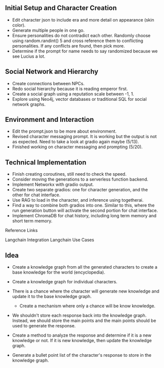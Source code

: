 ## Initial Setup and Character Creation

- Edit character json to include era and more detail on appearance (skin color).
- Generate multiple people in one go.
- Ensure personalities do not contradict each other. Randomly choose using random.randint() 5 and cross reference them to conflicting personalities. If any conflicts are found, then pick more.
- Determine if the prompt for name needs to say randomized because we see Lucius a lot.

## Social Network and Hierarchy

- Create connections between NPCs.
- Redo social hierarchy because it is reading emperor first.
- Create a social graph using a reputation scale between -1, 1.
- Explore using Neo4j, vector databases or traditional SQL for social network graphs.

## Environment and Interaction

- Edit the prompt.json to be more about environment.
- Revised character messaging prompt. It is working but the output is not as expected. Need to take a look at gradio again maybe (5/13).
- Finished working on character messaging and prompting (5/20).

## Technical Implementation

- Finish creating coroutines, still need to check the speed.
- Consider moving the generations to a serverless function backend.
- Implement Networkx with gradio output.
- Create two separate gradios: one for character generation, and the other for chat interface.
- Use RAG to load in the character, and inference using togetherai.
- Find a way to combine both gradios into one. Similar to this, where the run generation button will activate the second portion for chat interface.
- Implement ChromaDB for chat history, including long term memory and short term memory.

Reference Links

Langchain Integration
Langchain Use Cases


## Idea 

- Create a knowledge graph from all the generated characters to create a base knowledge for the world  (encyclopedia).
- Create a knowledge graph for individual characters. 
- There is a chance where the character will generate new knowledge and update it to the base knowledge graph.
  - Create a mechanism where only a chance will be know knowledge. 

- We shouldn't store each response back into the knowledge graph. Instead, we should store the main points and the main points should be used to generate the response.
- Create a method to analyze the response and determine if it is a new knowledge or not. If it is new knowledge, then update the knowledge graph.
- Generate a bullet point list of the character's response to store in the knowledge graph.




```